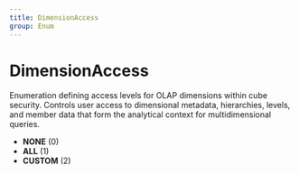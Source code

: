 ```yaml
---
title: DimensionAccess
group: Enum
---
```


# DimensionAccess<a name="enum-dimensionaccess"></a>

Enumeration defining access levels for OLAP dimensions within cube security. Controls user access to dimensional metadata, hierarchies, levels, and member data that form the analytical context for multidimensional queries.
- **NONE** (0)
- **ALL** (1)
- **CUSTOM** (2)
